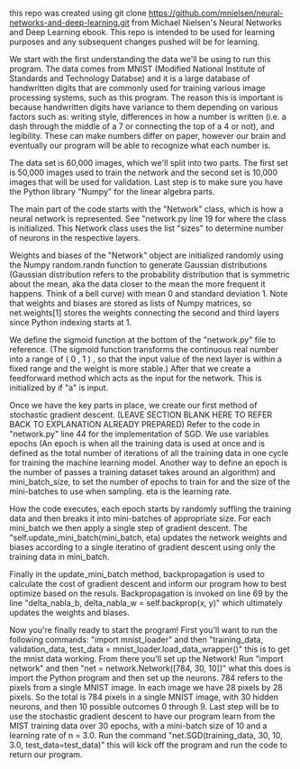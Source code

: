 this repo was created using git clone https://github.com/mnielsen/neural-networks-and-deep-learning.git from Michael Nielsen's Neural Networks and Deep Learning ebook. 
This repo is intended to be used for learning purposes and any subsequent changes pushed will be for learning.


We start with the first understanding the data we'll be using to run this program. The data comes from MNIST (Modified National Institute of Standards and Technology Databse) and it is a large database of handwritten digits that are commonly used for training various image processing systems, such as this program. The reason this is important is because handwritten digits have variance to them depending on various factors such as: writing style, differences in how a number is written (i.e. a dash through the middle of a 7 or connecting the top of a 4 or not), and legibility. These can make numbers differ on paper, however our brain and eventually our program will be able to recognize what each number is.

The data set is 60,000 images, which we'll split into two parts. The first set is 50,000 images used to train the network and the second set is 10,000 images that will be used for validation. Last step is to make sure you have the Python library "Numpy" for the linear algebra parts.

The main part of the code starts with the "Network" class, which is how a neural network is represented. See "network.py line 19 for where the class is initialized. This Network class uses the list "sizes" to determine number of neurons in the respective layers. 

Weights and biases of the "Network" object are initialized randomly using the Numpy random.randn function to generate Gaussian distributions (Gaussian distribution refers to the probability distribution that is symmetric about the mean, aka the data closer to the mean the more frequent it happens. Think of a bell curve) with mean 0 and standard deviation 1. Note that weights and biases are stored as lists of Numpy matrices, so net.weights[1] stores the weights connecting the second and third layers since Python indexing starts at 1.

We define the sigmoid function at the bottom of the "network.py" file to reference. (The sigmoid function transforms the continuous real number into a range of ( 0 , 1 ) , so that the input value of the next layer is within a fixed range and the weight is more stable.) After that we create a feedforward method which acts as the input for the network. This is initialized by if "a" is input. 

Once we have the key parts in place, we create our first method of stochastic gradient descent. (LEAVE SECTION BLANK HERE TO REFER BACK TO EXPLANATION ALREADY PREPARED) Refer to the code in "network.py" line 44 for the implementation of SGD. We use variables epochs (An epoch is when all the training data is used at once and is defined as the total number of iterations of all the training data in one cycle for training the machine learning model. Another way to define an epoch is the number of passes a training dataset takes around an algorithm) and mini_batch_size, to set the number of epochs to train for and the size of the mini-batches to use when sampling. eta is the learning rate.

How the code executes, each epoch starts by randomly suffling the training data and then breaks it into mini-batches of appropriate size. For each mini_batch we then apply a single step of gradient descent. The "self.update_mini_batch(mini_batch, eta) updates the network weights and biases according to a single iteratino of gradient descent using only the training data in mini_batch. 

Finally in the update_mini_batch method, backpropagation is used to calculate the cost of gradient descent and inform our program how to best optimize based on the resuls. Backpropagation is invoked on line 69 by the line "delta_nabla_b, delta_nabla_w = self.backprop(x, y)" which ultimately updates the weights and biases.

Now you're finally ready to start the program! First you'll want to run the following commands: "import mnist_loader" and then "training_data, validation_data, test_data = mnist_loader.load_data_wrapper()" this is to get the mnist data working. From there you'll set up the Network! Run "import network" and then "net = network.Network([784, 30, 10])" what this does is import the Python program and then set up the neurons. 784 refers to the pixels from a single MNIST image. In each image we have 28 pixels by 28 pixels. So the total is 784 pixels in a single MNIST image, with 30 hidden neurons, and then 10 possible outcomes 0 through 9. Last step will be to use the stochastic gradient descent to have our program learn from the MIST training data over 30 epochs, with a mini-batch size of 10 and a learning rate of n = 3.0. Run the command "net.SGD(training_data, 30, 10, 3.0, test_data=test_data)" this will kick off the program and run the code to return our program. 